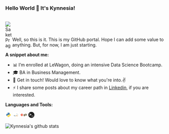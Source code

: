 ### Hello World 👋 It's Kynnesia!

<br/>

</a>
<a href="https://www.linkedin.com/in/aleixcampsf/">
<img align="left" alt="Saket Prag" width="22px" src="https://cdn.jsdelivr.net/npm/simple-icons@v3/icons/linkedin.svg" />
</a>

<br />

<br />

Well, so this is it. This is my GitHub portal. Hope I can add some value to anything. 
But, for now, I am just starting.


**A snippet about me:**
- 📊 I’m enrolled at LeWagon, doing an intensive Data Science Bootcamp.
- 🎓 BA in Business Management.
- 💬 Get in touch! Would love to know what you're into.✌
- ⚡ I share some posts about my career path in [Linkedin](https://www.linkedin.com/in/aleixcampsf/recent-activity/shares/), if you are interested. 

**Languages and Tools:**


<code><img height="20" src="https://raw.githubusercontent.com/github/explore/80688e429a7d4ef2fca1e82350fe8e3517d3494d/topics/python/python.png"></code>
<code><img height="20" src="https://raw.githubusercontent.com/github/explore/80688e429a7d4ef2fca1e82350fe8e3517d3494d/topics/mysql/mysql.png"></code>
<code><img height="20" src="https://raw.githubusercontent.com/github/explore/80688e429a7d4ef2fca1e82350fe8e3517d3494d/topics/git/git.png"></code>
<code><img height="20" src="https://raw.githubusercontent.com/github/explore/80688e429a7d4ef2fca1e82350fe8e3517d3494d/topics/terminal/terminal.png"></code>

![Kynnesia's github stats](https://github-readme-stats.vercel.app/api?username=kynnesia&show_icons=true&hide_border=true)
